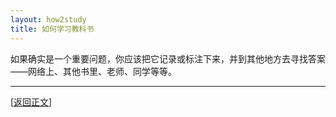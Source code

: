 ```yaml
---
layout: how2study
title: 如何学习教科书
---
```


如果确实是一个重要问题，你应该把它记录或标注下来，并到其他地方去寻找答案——网络上、其他书里、老师、同学等等。

***

[[返回正文](how2study_3.html#asw22)]
